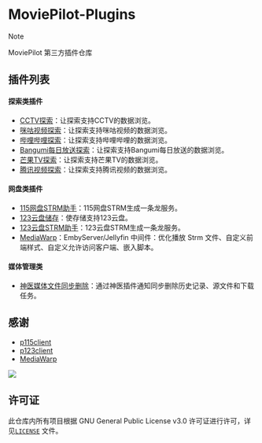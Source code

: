 # MoviePilot-Plugins

> [!NOTE]
> MoviePilot 第三方插件仓库

## 插件列表

#### 探索类插件

- [CCTV探索](https://github.com/DDS-Derek/MoviePilot-Plugins/tree/main/plugins.v2/cctvdiscover)：让探索支持CCTV的数据浏览。
- [咪咕视频探索](https://github.com/DDS-Derek/MoviePilot-Plugins/tree/main/plugins.v2/migudiscover)：让探索支持咪咕视频的数据浏览。
- [哔哩哔哩探索](https://github.com/DDS-Derek/MoviePilot-Plugins/tree/main/plugins.v2/bilibilidiscover)：让探索支持哔哩哔哩的数据浏览。
- [Bangumi每日放送探索](https://github.com/DDS-Derek/MoviePilot-Plugins/tree/main/plugins.v2/bangumidailydiscover)：让探索支持Bangumi每日放送的数据浏览。
- [芒果TV探索](https://github.com/DDS-Derek/MoviePilot-Plugins/tree/main/plugins.v2/mangguodiscover)：让探索支持芒果TV的数据浏览。
- [腾讯视频探索](https://github.com/DDS-Derek/MoviePilot-Plugins/tree/main/plugins.v2/tencentvideodiscover)：让探索支持腾讯视频的数据浏览。

#### 网盘类插件

- [115网盘STRM助手](https://github.com/DDS-Derek/MoviePilot-Plugins/tree/main/docs/p115strmhelpertest)：115网盘STRM生成一条龙服务。
- [123云盘储存](https://github.com/DDS-Derek/MoviePilot-Plugins/tree/main/plugins.v2/p123disk)：使存储支持123云盘。
- [123云盘STRM助手](https://github.com/DDS-Derek/MoviePilot-Plugins/tree/main/plugins.v2/p123strmhelper)：123云盘STRM生成一条龙服务。
- [MediaWarp](https://github.com/DDS-Derek/MoviePilot-Plugins/tree/main/plugins.v2/mediawarp)：EmbyServer/Jellyfin 中间件：优化播放 Strm 文件、自定义前端样式、自定义允许访问客户端、嵌入脚本。

#### 媒体管理类

- [神医媒体文件同步删除](https://github.com/DDS-Derek/MoviePilot-Plugins/tree/main/plugins.v2/samediasyncdel)：通过神医插件通知同步删除历史记录、源文件和下载任务。

## 感谢

- [p115client](https://github.com/ChenyangGao/p115client)
- [p123client](https://github.com/ChenyangGao/p123client)
- [MediaWarp](https://github.com/Akimio521/MediaWarp)

<a href="https://github.com/DDS-Derek/MoviePilot-Plugins/graphs/contributors"><img src="https://contrib.rocks/image?repo=DDS-Derek/MoviePilot-Plugins"></a>

## 许可证

此仓库内所有项目根据 GNU General Public License v3.0 许可证进行许可，详见[`LICENSE`](LICENSE) 文件。
